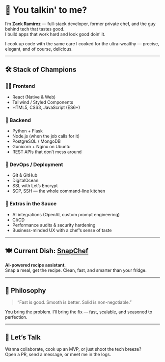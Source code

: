 # 👋 You talkin' to me?

I’m **Zack Ramirez** — full-stack developer, former private chef, and the guy behind tech that tastes good.  
I build apps that work hard and look good doin’ it.

I cook up code with the same care I cooked for the ultra-wealthy — precise, elegant, and of course, delicious.

---

## 🛠 Stack of Champions

### 🧑‍💻 Frontend
- React (Native & Web)  
- Tailwind / Styled Components  
- HTML5, CSS3, JavaScript (ES6+)

### 🔧 Backend
- Python + Flask  
- Node.js (when the job calls for it)  
- PostgreSQL / MongoDB  
- Gunicorn + Nginx on Ubuntu  
- REST APIs that don’t mess around

### 🚀 DevOps / Deployment
- Git & GitHub  
- DigitalOcean  
- SSL with Let’s Encrypt  
- SCP, SSH — the whole command-line kitchen

### 🧂 Extras in the Sauce
- AI integrations (OpenAI, custom prompt engineering)  
- CI/CD  
- Performance audits & security hardening  
- Business-minded UX with a chef’s sense of taste

---

## 🍽 Current Dish: [SnapChef](https://snapchefapp.ai)

**AI-powered recipe assistant.**  
Snap a meal, get the recipe. Clean, fast, and smarter than your fridge.

---

## 🧠 Philosophy

> “Fast is good. Smooth is better. Solid is non-negotiable.”

You bring the problem. I’ll bring the fix — fast, scalable, and seasoned to perfection.

---

## 🤝 Let’s Talk

Wanna collaborate, cook up an MVP, or just shoot the tech breeze?  
Open a PR, send a message, or meet me in the logs.
